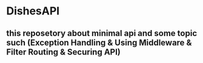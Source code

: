 # DishesAPI
## this reposetory about minimal api and some topic such (Exception Handling & Using Middleware & Filter Routing & Securing API)
